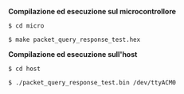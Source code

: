 **Compilazione ed esecuzione sul microcontrollore**

`$ cd micro`

`$ make packet_query_response_test.hex`


**Compilazione ed esecuzione sull'host**

`$ cd host`

`$ ./packet_query_response_test.bin /dev/ttyACM0`
